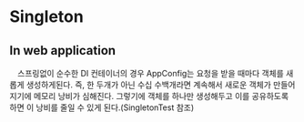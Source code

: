 # Singleton

## In web application
　스프링없이 순수한 DI 컨테이너의 경우 AppConfig는 요청을 받을 때마다 객체를 새롭게 생성하게된다.
즉, 한 두개가 아닌 수십 수백개라면 계속해서 새로운 객체가 만들어지기에 메모리 낭비가 심해진다.
그렇기에 객체를 하나만 생성해두고 이를 공유하도록 하면 이 낭비를 줄일 수 있게 된다.(SingletonTest 참조)